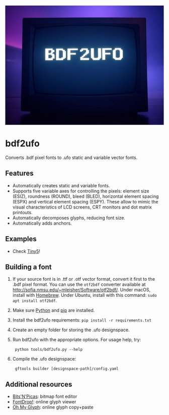 ![Project logo](docs/img/bdf2ufo_logo.png) 

# bdf2ufo

Converts .bdf pixel fonts to .ufo static and variable vector fonts.

## Features

* Automatically creates static and variable fonts.
* Supports five variable axes for controlling the pixels: element size (ESIZ), roundness (ROUND), bleed (BLED), horizontal element spacing (ESPX) and vertical element spacing (ESPY). These allow to mimic the visual characteristics of LCD screens, CRT monitors and dot matrix printouts.
* Automatically decomposes glyphs, reducing font size.
* Automatically adds anchors.

## Examples

* Check [Tiny5](https://github.com/Gissio/font_tiny5)!

## Building a font

1. If your source font is in .ttf or .otf vector format, convert it first to the .bdf pixel format. You can use the `otf2bdf` converter available at http://sofia.nmsu.edu/~mleisher/Software/otf2bdf/. Under macOS, install with [Homebrew](https://brew.sh/). Under Ubuntu, install with this command: `sudo apt install otf2bdf`.
2. Make sure [Python](https://www.python.org/) and [pip](https://pip.pypa.io/en/stable/installation/) are installed.
3. Install the bdf2ufo requirements: `pip install -r requirements.txt`
4. Create an empty folder for storing the .ufo designspace.
5. Run bdf2ufo with the appropriate options. For usage help, try:

        python tools/bdf2ufo.py --help

6. Compile the .ufo designspace:

        gftools builder [designspace-path]/config.yaml

## Additional resources

* [Bits'N'Picas](https://github.com/kreativekorp/bitsnpicas): bitmap font editor
* [FontDrop!](https://fontdrop.info/): online glyph viewer
* [Oh My Glyph](https://www.ohmyglyph.com/): online glyph copy+paste
